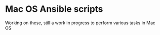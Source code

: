 # Mac OS Ansible scripts
Working on these, still a work in progress to perform various tasks in Mac OS